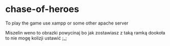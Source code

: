 # chase-of-heroes

To play the game use xampp or some other apache server

Miszelin weno to obrazki powycinaj bo jak zostawiasz z taką ramką dookoła to nie mogę kolizji ustawić ;_;

